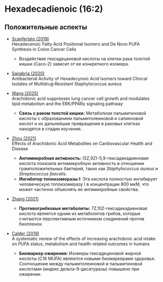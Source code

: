 # Hexadecadienoic (16:2)

## Положительные аспекты

* [Scanferlato (2019)](https://doi.org/10.3390/ijms20040832)  
    Hexadecenoic Fatty Acid Positional Isomers and De Novo PUFA Synthesis in Colon Cancer Cells
    * Воздействие гексадеценовой кислоты на клетки рака толстой кишки (Caco-2) зависит от ее конкретного изомера.

* [Sanabria (2020)](https://doi.org/10.1002/lipd.12213)  
    Antibacterial Activity of Hexadecynoic Acid Isomers toward Clinical Isolates of Multidrug‐Resistant Staphylococcus aureus

* [Wang (2025)](https://doi.org/10.1186/s12944-025-02490-0)  
    Arachidonic acid suppresses lung cancer cell growth and modulates lipid metabolism and the ERK/PPARγ signaling pathway

    * **Связь с раком толстой кишки:** Метаболизм пальмитиновой кислоты с образованием пальмитолеиновой и сапиеновой кислот и их дальнейшие превращения в раковых клетках находятся в стадии изучения.
* [Zhou (2021)](https://doi.org/10.3390/ijms222112029)  
    Effects of Arachidonic Acid Metabolites on Cardiovascular Health and Disease
    * **Антимикробная активность:** (5Z,9Z)-5,9-гексадекадиеновая кислота показала антимикробную активность в отношении грамположительных бактерий, таких как *Staphylococcus aureus* и *Streptococcus faecalis*.
    * **Ингибитор топоизомеразы I:** Эта кислота полностью ингибирует человеческую топоизомеразу I в концентрации 800 мкМ, что может частично объяснять ее антимикробные свойства.
* [Zhang (2021)](https://doi.org/10.3390/nu13051489)
    * **Противогрибковые метаболиты:** 7Z,10Z-гексадекадиеновая кислота является одним из метаболитов грибов, которые считаются перспективным источником соединений против биопленок.
* [Calder (2019)](https://doi.org/10.1017/S0007114519000692)  
    A systematic review of the effects of increasing arachidonic acid intake on PUFA status, metabolism and health-related outcomes in humans
    * **Биомаркер ожирения:** Изомеры гексадеценовой жирной кислоты (C16 MUFA) являются новыми биомаркерами здоровья. Соотношение между пальмитолеиновой и пальмитиновой кислотами (индекс дельта-9-десатуразы) повышено при ожирении.
